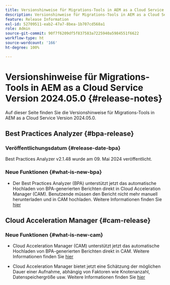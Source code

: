 ```yaml
---
title: Versionshinweise für Migrations-Tools in AEM as a Cloud Service Version 2024.05.0
description: Versionshinweise für Migrations-Tools in AEM as a Cloud Service Version 2024.05.0
feature: Release Information
exl-id: 52709511-eab2-47a7-8bea-1b707cd568a1
role: Admin
source-git-commit: 90f7f6209df5f837583a7225940a5984551f6622
workflow-type: ht
source-wordcount: '166'
ht-degree: 100%

---
```


# Versionshinweise für Migrations-Tools in AEM as a Cloud Service Version 2024.05.0 {#release-notes}

Auf dieser Seite finden Sie die Versionshinweise für Migrations-Tools in AEM as a Cloud Service Version 2024.05.0.

## Best Practices Analyzer {#bpa-release}

### Veröffentlichungsdatum {#release-date-bpa}

Best Practices Analyzer v2.1.48 wurde am 09. Mai 2024 veröffentlicht.

### Neue Funktionen {#what-is-new-bpa}

* Der Best Practices Analyzer (BPA) unterstützt jetzt das automatische Hochladen von BPA-generierten Berichten direkt in Cloud Acceleration Manager (CAM). Benutzende müssen den Bericht nicht mehr manuell herunterladen und in CAM hochladen. Weitere Informationen finden Sie [hier](https://experienceleague.adobe.com/de/docs/experience-manager-cloud-service/content/migration-journey/cloud-migration/best-practices-analyzer/using-best-practices-analyzer)

## Cloud Acceleration Manager {#cam-release}

### Neue Funktionen {#what-is-new-cam}

* Cloud Acceleration Manager (CAM) unterstützt jetzt das automatische Hochladen von BPA-generierten Berichten direkt in CAM. Weitere Informationen finden Sie [hier](https://experienceleague.adobe.com/de/docs/experience-manager-cloud-service/content/migration-journey/cloud-acceleration-manager/using-cam/cam-readiness-phase#best-practices-analysis)

* Cloud Acceleration Manager bietet jetzt eine Schätzung der möglichen Dauer einer Aufnahme, abhängig von Faktoren wie Knotenanzahl, Datenspeichergröße usw. Weitere Informationen finden Sie [hier](https://experienceleague.adobe.com/de/docs/experience-manager-cloud-service/content/migration-journey/cloud-migration/content-transfer-tool/ingesting-content)
